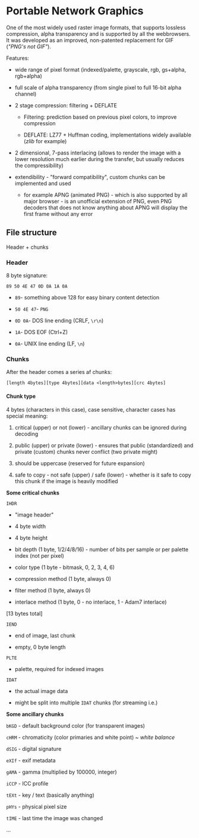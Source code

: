 # Portable Network Graphics

One of the most widely used raster image formats, that supports lossless compression, alpha transparency and is supported by all the webbrowsers. It was developed as an improved, non-patented replacement for GIF (*"PNG's not GIF"*).

Features:

- wide range of pixel format (indexed/palette, grayscale, rgb, gs+alpha, rgb+alpha)

- full scale of alpha transparency (from single pixel to full 16-bit alpha channel)

- 2 stage compression: filtering + DEFLATE
  
  - Filtering: prediction based on previous pixel colors, to improve compression
  
  - DEFLATE: LZ77 + Huffman coding, implementations widely available (*zlib* for example)

- 2 dimensional, 7-pass interlacing (allows to render the image with a lower resolution much earlier during the transfer, but usually reduces the compressibility)

- extendibility - "forward compatibility", custom chunks can be implemented and used
  
  - for example APNG (animated PNG) - which is also supported by all major browser - is an unofficial extension of PNG, even PNG decoders that does not know anything about APNG will display the first frame without any error

## File structure

Header + chunks

### Header

8 byte signature:

`89 50 4E 47 0D 0A 1A 0A`

- `89`- something above 128 for easy binary content detection

- `50 4E 47`- `PNG`

- `0D 0A`- DOS line ending (CRLF, `\r\n`)

- `1A`- DOS EOF (Ctrl+Z)

- `0A`- UNIX line ending (LF, `\n`)

### Chunks

After the header comes a series af chunks:

`[length 4bytes][type 4bytes][data <length>bytes][crc 4bytes]`

#### Chunk type

4 bytes (characters in this case), case sensitive, character cases has special meaning:

1. critical (upper) or not (lower) - ancillary chunks can be ignored during decoding

2. public (upper) or private (lower) - ensures that public (standardized) and private (custom) chunks never conflict (two private might)

3. should be uppercase (reserved for future expansion)

4. safe to copy - not safe (upper) / safe (lower) - whether is it safe to copy this chunk if the image is heavily modified

**Some critical chunks**

`IHDR`

- "image header"

- 4 byte width

- 4 byte height

- bit depth (1 byte, 1/2/4/8/16) - number of bits per sample or per palette index (not per pixel)

- color type (1 byte - bitmask, 0, 2, 3, 4, 6)

- compression method (1 byte, always 0)

- filter method (1 byte, always 0)

- interlace method (1 byte, 0 - no interlace, 1 - Adam7 interlace)

[13 bytes total]

`IEND`

- end of image, last chunk

- empty, 0 byte length

`PLTE`

- palette, required for indexed images

`IDAT`

- the actual image data

- might be split into multiple `IDAT` chunks (for streaming i.e.)

**Some ancillary chunks**

`bKGD` - default background color (for transparent images)

`cHRM` - chromaticity (color primaries and white point) ~ _white balance_

`dSIG` - digital signature

`eXIf` - exif metadata

`gAMA` - gamma (multiplied by 100000, integer)

`iCCP` - ICC profile

`tEXt` - key / text (basically anything)

`pHYs` - physical pixel size

`tIME` - last time the image was changed

...




